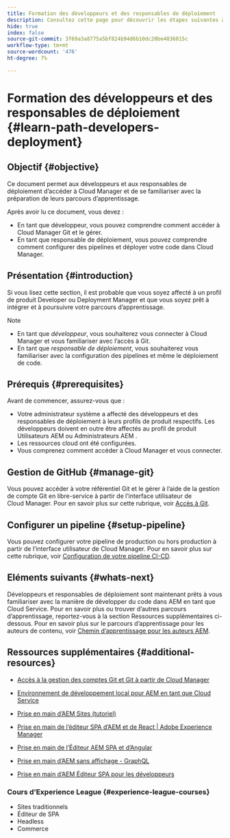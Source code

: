 ```yaml
---
title: Formation des développeurs et des responsables de déploiement
description: Consultez cette page pour découvrir les étapes suivantes à suivre après l’accès, si vous êtes un développeur ou un responsable de déploiement
hide: true
index: false
source-git-commit: 3f69a3a8775a5bf824b94d6b10dc20be4036015c
workflow-type: tm+mt
source-wordcount: '476'
ht-degree: 7%

---
```


# Formation des développeurs et des responsables de déploiement {#learn-path-developers-deployment}

## Objectif {#objective}

Ce document permet aux développeurs et aux responsables de déploiement d’accéder à Cloud Manager et de se familiariser avec la préparation de leurs parcours d’apprentissage.

Après avoir lu ce document, vous devez :

* En tant que développeur, vous pouvez comprendre comment accéder à Cloud Manager Git et le gérer.
* En tant que responsable de déploiement, vous pouvez comprendre comment configurer des pipelines et déployer votre code dans Cloud Manager.

## Présentation {#introduction}

Si vous lisez cette section, il est probable que vous soyez affecté à un profil de produit Developer ou Deployment Manager et que vous soyez prêt à intégrer et à poursuivre votre parcours d’apprentissage.

>[!NOTE]
>* En tant que *développeur*, vous souhaiterez vous connecter à Cloud Manager et vous familiariser avec l’accès à Git.
>* En tant que *responsable de déploiement*, vous souhaiterez vous familiariser avec la configuration des pipelines et même le déploiement de code.


## Prérequis {#prerequisites}

Avant de commencer, assurez-vous que :

* Votre administrateur système a affecté des développeurs et des responsables de déploiement à leurs profils de produit respectifs. Les développeurs doivent en outre être affectés au profil de produit Utilisateurs AEM ou Administrateurs AEM .
* Les ressources cloud ont été configurées.
* Vous comprenez comment accéder à Cloud Manager et vous connecter.

## Gestion de GitHub {#manage-git}

Vous pouvez accéder à votre référentiel Git et le gérer à l’aide de la gestion de compte Git en libre-service à partir de l’interface utilisateur de Cloud Manager.
Pour en savoir plus sur cette rubrique, voir [Accès à Git](https://experienceleague.adobe.com/docs/experience-manager-cloud-service/implementing/managing-code/accessing-git.html?lang=en).

## Configurer un pipeline {#setup-pipeline}

Vous pouvez configurer votre pipeline de production ou hors production à partir de l’interface utilisateur de Cloud Manager.
Pour en savoir plus sur cette rubrique, voir [Configuration de votre pipeline CI-CD](https://experienceleague.adobe.com/docs/experience-manager-cloud-service/implementing/using-cloud-manager/configure-pipeline.html?lang=en).

## Eléments suivants {#whats-next}

Développeurs et responsables de déploiement sont maintenant prêts à vous familiariser avec la manière de développer du code dans AEM en tant que Cloud Service. Pour en savoir plus ou trouver d’autres parcours d’apprentissage, reportez-vous à la section Ressources supplémentaires ci-dessous. Pour en savoir plus sur le parcours d’apprentissage pour les auteurs de contenu, voir [Chemin d’apprentissage pour les auteurs AEM](/help/onboarding/onboarding-journey/learning-path-aem-users.md).

## Ressources supplémentaires {#additional-resources}

* [Accès à la gestion des comptes Git et Git à partir de Cloud Manager](https://experienceleague.adobe.com/docs/experience-manager-cloud-service/implementing/managing-code/accessing-git.html?lang=en)

* [Environnement de développement local pour AEM en tant que Cloud Service](https://experienceleague.adobe.com/docs/experience-manager-learn/cloud-service/local-development-environment-set-up/overview.html)

* [Prise en main d’AEM Sites (tutoriel)](https://experienceleague.adobe.com/docs/experience-manager-learn/getting-started-wknd-tutorial-develop/overview.html)

* [Prise en main de l’éditeur SPA d’AEM et de React | Adobe Experience Manager](https://experienceleague.adobe.com/docs/experience-manager-learn/getting-started-with-aem-headless/spa-editor/react/overview.html?lang=en)

* [Prise en main de l’Éditeur AEM SPA et d’Angular](https://experienceleague.adobe.com/docs/experience-manager-learn/getting-started-with-aem-headless/spa-editor/angular/overview.html?lang=en)

* [Prise en main d’AEM sans affichage - GraphQL](https://experienceleague.adobe.com/docs/experience-manager-learn/getting-started-with-aem-headless/graphql/overview.html?lang=en)

* [Prise en main d’AEM Éditeur SPA pour les développeurs](https://experienceleague.adobe.com/?Solution=Experience+Manager&amp;Solution=Experience+Manager+Sites&amp;Solution=Experience+Manager+Forms&amp;Solution=Experience+Manager+Screens#courses)

### Cours d’Experience League {#experience-league-courses}

* Sites traditionnels
* Éditeur de SPA
* Headless
* Commerce
